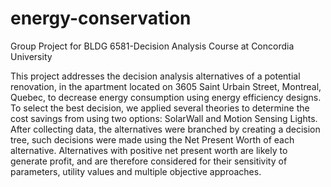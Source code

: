 # energy-conservation
Group Project for BLDG 6581-Decision Analysis Course at Concordia University


This project addresses the decision analysis alternatives of a potential renovation, in the apartment located on 3605 Saint Urbain Street, Montreal, Quebec, to decrease energy consumption using energy efficiency designs. To select the best decision, we applied several theories to determine the cost savings from using two options: SolarWall and Motion Sensing Lights. After collecting data, the alternatives were branched by creating a decision tree, such decisions were made using the Net Present Worth of each alternative. Alternatives with positive net present worth are likely to generate profit, and are therefore considered for their sensitivity of parameters, utility values and multiple objective approaches. 

